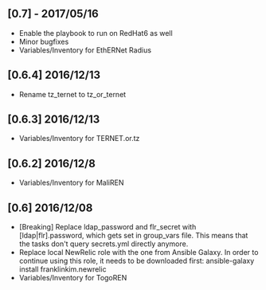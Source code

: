 [0.7] - 2017/05/16
------------------

* Enable the playbook to run on RedHat6 as well
* Minor bugfixes
* Variables/Inventory for EthERNet Radius

[0.6.4] 2016/12/13
------------------
* Rename tz_ternet to tz_or_ternet

[0.6.3] 2016/12/13
-----------------
* Variables/Inventory for TERNET.or.tz

[0.6.2] 2016/12/8
-----------------
* Variables/Inventory for MaliREN


[0.6] 2016/12/08
----------------

* [Breaking] Replace ldap_password and flr_secret with [ldap|flr].password, which gets set in group_vars file. This means that the tasks don't query secrets.yml directly anymore.
* Replace local NewRelic role with the one from Ansible Galaxy. In order to continue using this role, it needs to be downloaded first: ansible-galaxy install franklinkim.newrelic
* Variables/Inventory for TogoREN
